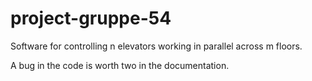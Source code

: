 # project-gruppe-54
Software for controlling n elevators working in parallel across m floors.

 A bug in the code is worth two in the documentation. 
